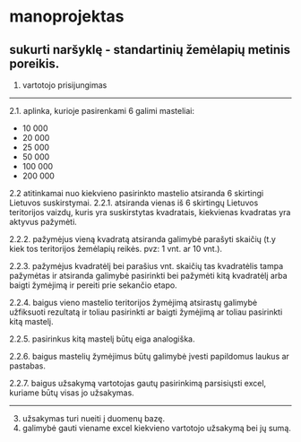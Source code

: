 # manoprojektas
## sukurti naršyklę - standartinių žemėlapių metinis poreikis.

1. vartotojo prisijungimas
*********
2.1. aplinka, kurioje pasirenkami 6 galimi masteliai:
- 10 000
- 20 000
- 25 000
- 50 000
- 100 000
- 200 000

2.2 atitinkamai nuo kiekvieno pasirinkto mastelio atsiranda 6 skirtingi Lietuvos suskirstymai.
2.2.1. atsiranda vienas iš 6 skirtingų Lietuvos teritorijos vaizdų, kuris yra suskirstytas kvadratais, kiekvienas kvadratas yra aktyvus pažymėti.

2.2.2. pažymėjus vieną kvadratą atsiranda galimybė parašyti skaičių (t.y kiek tos teritorijos žemėlapių reikės. pvz: 1 vnt. ar 10 vnt.).

2.2.3. pažymėjus kvadratėlį bei parašius vnt. skaičių tas kvadratėlis tampa pažymėtas ir atsiranda galimybė pasirinkti bei pažymėti kitą kvadratėlį arba baigti žymėjimą ir pereiti prie sekančio etapo.

2.2.4. baigus vieno mastelio teritorijos žymėjimą atsirastų galimybė užfiksuoti rezultatą ir toliau pasirinkti ar baigti žymėjimą ar toliau pasirinkti kitą mastelį.

2.2.5. pasirinkus kitą mastelį būtų eiga analogiška.

2.2.6. baigus mastelių žymėjimus būtų galimybė įvesti papildomus laukus ar pastabas.

2.2.7. baigus užsakymą vartotojas gautų pasirinkimą parsisiųsti excel, kuriame būtų visas jo užsakymas.
*********
3. užsakymas turi nueiti į duomenų bazę.
4. galimybė gauti viename excel kiekvieno vartotojo užsakymą bei jų sumą.
